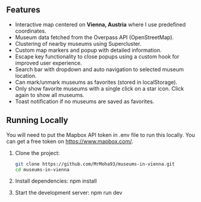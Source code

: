 ## Features

- Interactive map centered on **Vienna, Austria** where I use predefined coordinates.
- Museum data fetched from the Overpass API (OpenStreetMap).  
- Clustering of nearby museums using Supercluster.  
- Custom map markers and popup with detailed information. 
- Escape key functionality to close popups using a custom hook for improved user experience. 
- Search bar with dropdown and auto navigation to selected museum location.
- Can mark/unmark museums as favorites (stored in localStorage).
- Only show favorite museums with a single click on a star icon. Click again to show all museums.
- Toast notification if no museums are saved as favorites.

## Running Locally

You will need to put the Mapbox API token in .env file to run this locally. You can get a free token on https://www.mapbox.com/.

1. Clone the project:
   ```bash
   git clone https://github.com/MrMoha93/museums-in-vienna.git
   cd museums-in-vienna

2. Install dependencies: npm install

3. Start the development server: npm run dev



